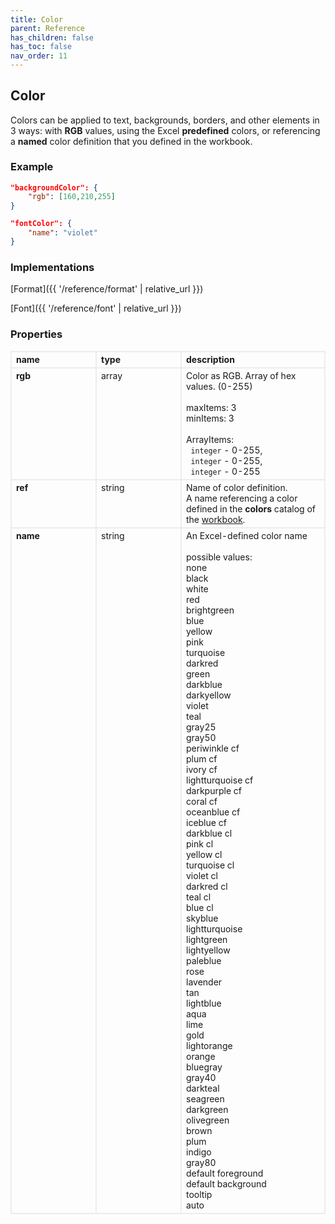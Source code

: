 ```yaml
---
title: Color
parent: Reference
has_children: false
has_toc: false
nav_order: 11
---
```

<style>

table {
    border-collapse: collapse;
}

.table-wrapper {
    border-radius: 2px;
    box-shadow: none;
}

th {
    text-align: start;
}

th, td {
    vertical-align: baseline;
    min-width: 120px;
    border: 2px solid #eeebee;
}

@media (min-width: 31.25rem) { th, td { font-size: 14px !important; } }

th:first-of-type, td:first-of-type { border-left: 2px solid #eeebee; }

tbody tr:last-of-type th, tbody tr:last-of-type td { border-bottom: 2px solid #eeebee; }
/* tbody tr:last-of-type td { padding-bottom: 0.75rem; } */
code {font-size: 0.83em;}

</style>

## Color

Colors can be applied to text, backgrounds, borders, and other elements in 3 ways: with <b>RGB</b> values, using the Excel <b>predefined</b> colors, or referencing a <b>named</b> color definition that you defined in the workbook.

### Example

```json
"backgroundColor": {
    "rgb": [160,210,255]
}
```
```json
"fontColor": {
    "name": "violet"
}
```
### Implementations

[Format]({{ '/reference/format' | relative_url }})

[Font]({{ '/reference/font' | relative_url }})

### Properties

<table>
    <tr>
        <th>name</th>
        <th>type</th>
        <th>description</th>
    </tr>
    <tr>
        <th>rgb</th>
        <td>array</td>
        <td>Color as RGB. Array of hex values. (0-255)<br><br>maxItems: 3<br>minItems: 3<br><br>ArrayItems:<br>&nbsp;&nbsp;<code>integer</code> - 0-255,<br>&nbsp;&nbsp;<code>integer</code> - 0-255,<br>&nbsp;&nbsp;<code>integer</code> - 0-255</td>
    </tr>
    <tr>
        <th>ref</th>
        <td>string</td>
        <td>Name of color definition.<br>A name referencing a color defined in the <b>colors</b> catalog of the <a href="/reference/workbook/">workbook</a>.</td>
    </tr>
    <tr>
        <th>name</th>
        <td>string</td>
        <td>An Excel-defined color name<br><br>possible values:<br>none<br>black<br>white<br>red<br>brightgreen<br>blue<br>yellow<br>pink<br>turquoise<br>darkred<br>green<br>darkblue<br>darkyellow<br>violet<br>teal<br>gray25<br>gray50<br>periwinkle cf<br>plum cf<br>ivory cf<br>lightturquoise cf<br>darkpurple cf<br>coral cf<br>oceanblue cf<br>iceblue cf<br>darkblue cl<br>pink cl<br>yellow cl<br>turquoise cl<br>violet cl<br>darkred cl<br>teal cl<br>blue cl<br>skyblue<br>lightturquoise<br>lightgreen<br>lightyellow<br>paleblue<br>rose<br>lavender<br>tan<br>lightblue<br>aqua<br>lime<br>gold<br>lightorange<br>orange<br>bluegray<br>gray40<br>darkteal<br>seagreen<br>darkgreen<br>olivegreen<br>brown<br>plum<br>indigo<br>gray80<br>default foreground<br>default background<br>tooltip<br>auto</td>
    </tr>
</table>